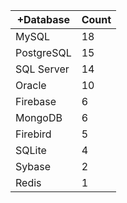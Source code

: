 |+Database | Count |
|------------ | -----------|
| MySQL | 18 |
| PostgreSQL | 15 |
| SQL Server | 14 |
| Oracle | 10 |
| Firebase | 6 |
| MongoDB | 6 |
| Firebird | 5 |
| SQLite | 4 |
| Sybase | 2 |
| Redis | 1 |
